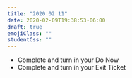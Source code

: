 ```yaml
---
title: "2020 02 11"
date: 2020-02-09T19:38:53-06:00
draft: true
emojiClass: ""
studentCss: ""
---
```


- Complete and turn in your Do Now
- Complete and turn in your Exit Ticket